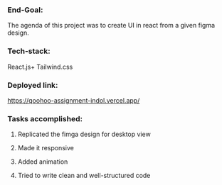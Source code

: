 ### End-Goal:

The agenda of this project was to create UI in react from a given figma design.

### Tech-stack:

React.js+ Tailwind.css

### Deployed link:

https://qoohoo-assignment-indol.vercel.app/

### Tasks accomplished:

1. Replicated the fimga design for desktop view

2. Made it responsive

3. Added animation

4. Tried to write clean and well-structured code
